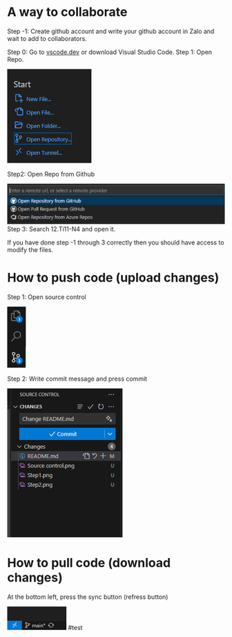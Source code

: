 # A way to collaborate
Step -1: Create github account and write your github account in Zalo and wait to add to collaborators.

Step 0: Go to [vscode.dev](https://vscode.dev) or download Visual Studio Code.
Step 1: Open Repo.

![image info](Step1.png)

Step2: Open Repo from Github

![image info](Step2.png)
Step 3: Search 12.Ti11-N4 and open it.

If you have done step -1 through 3 correctly then you should have access to modify the files.

# How to push code (upload changes)
Step 1: Open source control

![imageinfo](Source%20control.png)

Step 2: Write commit message and press commit

![image info](Changes.png)

# How to pull code (download changes)
At the bottom left, press the sync button (refress button)

![alt text](image.png)
#test